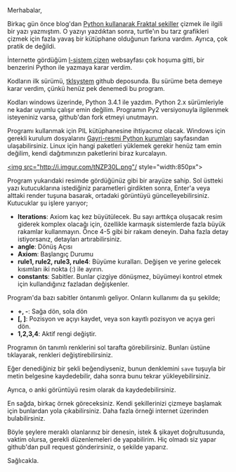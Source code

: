 ﻿<!--
.. date: 2014/07/14 08:33
.. slug: l-system-tool
.. title: Python L-Sistemi Aracı
.. description: Python Tk ile yazdığım L Sistemi çizme aracının beta sürümü github'da
-->
Merhabalar,

Birkaç gün önce blog'dan [Python kullanarak Fraktal şekiller](fractal.html) çizmek ile ilgili bir
yazı yazmıştım. O yazıyı yazdıktan sonra, turtle'ın bu tarz grafikleri çizmek için fazla yavaş
bir kütüphane olduğunun farkına vardım. Ayrıca, çok pratik de değildi.

İnternette gördüğüm [l-sistem çizen](http://www.kevs3d.co.uk/dev/lsystems/) websayfası çok hoşuma gitti,
bir benzerini Python ile yazmaya karar verdim. <!-- TEASER_END -->

Kodların ilk sürümü, [tklsystem](https://github.com/yasar11732/tklsystem) github deposunda. Bu sürüme
beta demeye karar verdim, çünkü henüz pek denemedi bu program.

Kodları windows üzerinde, Python 3.4.1 ile yazdım. Python 2.x sürümleriyle ne kadar uyumlu çalışır emin değilim.
Programın Py2 versiyonuyla ilgilenmek isteyeniniz varsa, github'dan fork etmeyi unutmayın.

Programı kullanmak için PIL kütüphanesine ihtiyacınız olacak. Windows için gerekli kurulum dosyalarını [Gayri-resmi Python kurumları](http://www.lfd.uci.edu/~gohlke/pythonlibs/)
sayfasından ulaşabilirsiniz. Linux için hangi paketleri yüklemek gerekir henüz tam emin değilim, kendi dağıtımınızın paketlerini biraz kurcalayın.

<a href="http://i.imgur.com/tNZP30L.png" target="_blank"><img src="http://i.imgur.com/tNZP30L.png"/ style="width:850px"></a>

Program yukarıdaki resimde gördüğünüz gibi bir arayüze sahip. Sol üstteki yazı kutucuklarına istediğiniz parametleri girdikten sonra, Enter'a veya
alttaki render tuşuna basarak, ortadaki görüntüyü güncelleyebilirsiniz. Kutucuklar şu işlere yarıyor;

 - **Iterations**: Axiom kaç kez büyütülecek. Bu sayı arttıkça oluşacak resim giderek komplex olacağı için, özellikle karmaşık sistemlerde
 fazla büyük rakamlar kullanmayın. Önce 4-5 gibi bir rakam deneyin. Daha fazla detay istiyorsanız, detayları artırabilirsiniz.
 - **angle**: Dönüş Açısı
 - **Axiom**: Başlangıç Durumu
 - **rule1, rule2, rule3, rule4**: Büyüme kuralları. Değişen ve yerine gelecek kısımları iki nokta (:) ile ayırın.
 - **constants**: Sabitler. Bunlar çizgiye dönüşmez, büyümeyi kontrol etmek için kullandığınız fazladan değişkenler.
 
Program'da bazı sabitler öntanımlı geliyor. Onların kullanımı da şu şekilde;

 - **+, -**: Sağa dön, sola dön
 - **[, ]**: Pozisyon ve açıyı kaydet, veya son kayıtlı pozisyon ve açıya geri dön.
 - **1,2,3,4**: Aktif rengi değiştir.
 
Programın ön tanımlı renklerini sol tarafta görebilirsiniz. Bunları üstüne tıklayarak, renkleri değiştirebilirsiniz.

Eğer denediğiniz bir şekli beğendiyseniz, bunun denklemini `save` tuşuyla bir metin belgesine kaydedebilir, daha sonra bunu tekrar yükleyebilirsiniz.

Ayrıca, o anki görüntüyü resim olarak da kaydedebilirsiniz.

En sağda, birkaç örnek göreceksiniz. Kendi şekillerinizi çizmeye başlamak için bunlardan yola çıkabilirsiniz. Daha fazla örneği internet
üzerinden bulabilirsiniz.

Böyle şeylere meraklı olanlarınız bir denesin, istek & şikayet doğrultusunda, vaktim olursa, gerekli düzenlemeleri de yapabilirim. Hiç olmadı siz
yapar github'dan pull request gönderirsiniz, o şekilde yaparız.

Sağlıcakla.